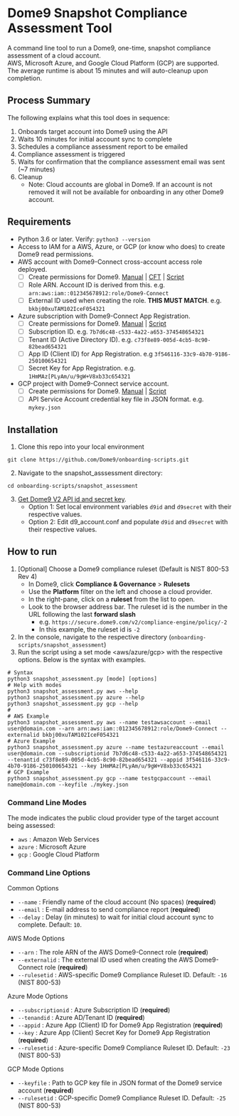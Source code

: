# **Dome9 Snapshot Compliance Assessment Tool** #
A command line tool to run a Dome9, one-time, snapshot compliance assessment of a cloud account.<br/>
AWS, Microsoft Azure, and Google Cloud Platform (GCP) are supported. The average runtime is about 15 minutes and will auto-cleanup upon completion.

## Process Summary ##
The following explains what this tool does in sequence:
1. Onboards target account into Dome9 using the API
2. Waits 10 minutes for initial account sync to complete 
3. Schedules a compliance assessment report to be emailed
4. Compliance assessment is triggered
5. Waits for confirmation that the compliance assessment email was sent (~7 minutes)
6. Cleanup 
   * Note: Cloud accounts are global in Dome9. If an account is not removed it will not be available for onboarding in any other Dome9 account.

## Requirements ##
* Python 3.6 or later. Verify: ```python3 --version```
* Access to IAM for a AWS, Azure, or GCP (or know who does) to create Dome9 read permissions.
* AWS account with Dome9-Connect cross-account access role deployed.
   * [ ] Create permissions for Dome9. [Manual](https://helpcenter.dome9.com/hc/en-us/articles/360003994613-Onboard-an-AWS-Account) | [CFT](https://github.com/Dome9/onboarding-scripts/tree/master/AWS/cloudformation) | [Script](https://github.com/Dome9/onboarding-scripts/tree/master/AWS/cft_with_d9_api_automation)
   * [ ] Role ARN. Account ID is derived from this. e.g. ```arn:aws:iam::012345678912:role/Dome9-Connect```
   * [ ] External ID used when creating the role. **THIS MUST MATCH**. e.g. ```bkbj00xuTAM102IceF054321```
* Azure subscription with Dome9-Connect App Registration. 
   * [ ] Create permissions for Dome9. [Manual](https://helpcenter.dome9.com/hc/en-us/articles/360003994693-Onboard-an-Azure-Subscription-to-Dome9) | [Script](https://github.com/Dome9/onboarding-scripts/tree/master/Azure) 
   * [ ] Subscription ID. e.g. ```7b7d6c48-c533-4a22-a653-374548654321```
   * [ ] Tenant ID (Active Directory ID). e.g. ```c73f8e89-005d-4cb5-8c90-82bead654321```
   * [ ] App ID (Client ID) for App Registration.  e.g ```3f546116-33c9-4b70-9186-250100654321```
   * [ ] Secret Key for App Registration. e.g. ```1HmMAz[PLyAm/u/9gW+V8xb33c654321```
* GCP project with Dome9-Connect service account. 
   * [ ] Create permissions for Dome9. [Manual](https://helpcenter.dome9.com/hc/en-us/articles/360003962974-Onboard-a-Google-Cloud-Project-to-Dome9) | [Script](https://github.com/Dome9/onboarding-scripts/tree/master/GCP) 
   * [ ] API Service Account credential key file in JSON format. e.g. ```mykey.json```

## Installation ##
1. Clone this repo into your local environment

```git clone https://github.com/Dome9/onboarding-scripts.git```

2. Navigate to the snapshot_asssessment directory:

```cd onboarding-scripts/snapshot_assessment```

3. [Get Dome9 V2 API id and secret key](https://secure.dome9.com/v2/settings/credentials).
   * Option 1: Set local environment variables ```d9id``` and ```d9secret``` with their respective values.
   * Option 2: Edit d9_account.conf and populate ```d9id``` and ```d9secret``` with their respective values.

## How to run ##
1. [Optional] Choose a Dome9 compliance ruleset (Default is NIST 800-53 Rev 4)
   * In Dome9, click **Compliance & Governance**  > **Rulesets**
   * Use the **Platform** filter on the left and choose a cloud provider.
   * In the right-pane, click on a **ruleset** from the list to open.
   * Look to the browser address bar. The ruleset id is the number in the URL following the last **forward slash**
     *  e.g. ```https://secure.dome9.com/v2/compliance-engine/policy/-2``` 
     * In this example, the ruleset id is ```-2```
2. In the console, navigate to the respective directory (`onboarding-scripts/snapshot_assessment`)
3. Run the script using a set mode <aws/azure/gcp> with the respective options. Below is the syntax with examples.
```
# Syntax
python3 snapshot_assessment.py [mode] [options] 
# Help with modes
python3 snapshot_assessment.py aws --help 
python3 snapshot_assessment.py azure --help 
python3 snapshot_assessment.py gcp --help 
#
# AWS Example
python3 snapshot_assessment.py aws --name testawsaccount --email user@domain.com --arn arn:aws:iam::012345678912:role/Dome9-Connect --externalid bkbj00xuTAM102IceF054321
# Azure Example
python3 snapshot_assessment.py azure --name testazureaccount --email user@domain.com --subscriptionid 7b7d6c48-c533-4a22-a653-374548654321 --tenantid c73f8e89-005d-4cb5-8c90-82bead654321 --appid 3f546116-33c9-4b70-9186-250100654321 --key 1HmMAz[PLyAm/u/9gW+V8xb33c654321
# GCP Example
python3 snapshot_assessment.py gcp --name testgcpaccount --email name@domain.com --keyfile ./mykey.json
```
### Command Line Modes ###
The mode indicates the public cloud provider type of the target account being assessed:
* ```aws``` : Amazon Web Services
* ```azure``` : Microsoft Azure
* ```gcp``` : Google Cloud Platform

### Command Line Options ###
Common Options
* ```--name``` : Friendly name of the cloud account (No spaces) (**required**)
* ```--email``` : E-mail address to send compliance report (**required**)
* ```--delay``` : Delay (in minutes) to wait for initial cloud account sync to complete. Default: ```10```. 

AWS Mode Options
* ```--arn``` : The role ARN of the AWS Dome9-Connect role (**required**)
* ```--externalid``` : The external ID used when creating the AWS Dome9-Connect role (**required**)
* ```--rulesetid``` : AWS-specific Dome9 Compliance Ruleset ID. Default: ```-16``` (NIST 800-53)

Azure Mode Options
* ```--subscriptionid``` : Azure Subscription ID (**required**)
* ```--tenandid``` : Azure AD/Tenant ID (**required**)
* ```--appid``` : Azure App (Client) ID for Dome9 App Registration (**required**)
* ```--key``` : Azure App (Client) Secret Key for Dome9 App Registration (**required**)
* ```--rulesetid``` : Azure-specific Dome9 Compliance Ruleset ID. Default: ```-23``` (NIST 800-53)

GCP Mode Options
* ```--keyfile``` : Path to GCP key file in JSON format of the Dome9 service account (**required**)
* ```--rulesetid``` : GCP-specific Dome9 Compliance Ruleset ID. Default: ```-25``` (NIST 800-53)

